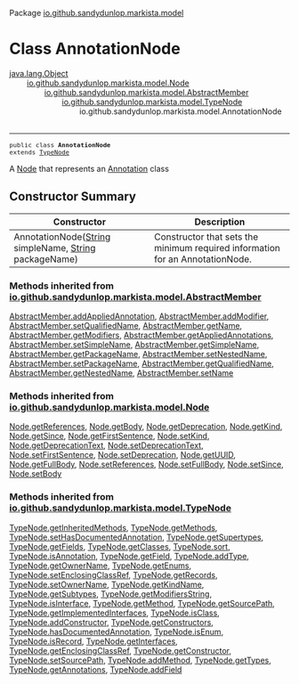 Package [io.github.sandydunlop.markista.model](index.md)

# Class AnnotationNode
[java.lang.Object](https://docs.oracle.com/en/java/javase/24/docs/api/java.base/java/lang/Object.html)<br/>
        [io.github.sandydunlop.markista.model.Node](Node.md)<br/>
                [io.github.sandydunlop.markista.model.AbstractMember](AbstractMember.md)<br/>
                        [io.github.sandydunlop.markista.model.TypeNode](TypeNode.md)<br/>
                                io.github.sandydunlop.markista.model.AnnotationNode<br/>
<br/>

----

<span style="font-family: monospace; font-size: 80%;">public class __AnnotationNode__<br/>extends [TypeNode](TypeNode.md)
</span>

A [Node](Node.md) that represents an [Annotation](https://docs.oracle.com/en/java/javase/24/docs/api/java.base/java/text/Annotation.html) class


## Constructor Summary

| Constructor                                                                                                                                                                                                                       | Description                                                                   |
|-----------------------------------------------------------------------------------------------------------------------------------------------------------------------------------------------------------------------------------|-------------------------------------------------------------------------------|
| AnnotationNode([String](https://docs.oracle.com/en/java/javase/24/docs/api/java.base/java/lang/String.html) simpleName, [String](https://docs.oracle.com/en/java/javase/24/docs/api/java.base/java/lang/String.html) packageName) | Constructor that sets the minimum required information for an AnnotationNode. |


### Methods inherited from [io.github.sandydunlop.markista.model.AbstractMember](AbstractMember.md)

[AbstractMember.addAppliedAnnotation](AbstractMember.md#addappliedannotation), [AbstractMember.addModifier](AbstractMember.md#addmodifier), [AbstractMember.setQualifiedName](AbstractMember.md#setqualifiedname), [AbstractMember.getName](AbstractMember.md#getname), [AbstractMember.getModifiers](AbstractMember.md#getmodifiers), [AbstractMember.getAppliedAnnotations](AbstractMember.md#getappliedannotations), [AbstractMember.setSimpleName](AbstractMember.md#setsimplename), [AbstractMember.getSimpleName](AbstractMember.md#getsimplename), [AbstractMember.getPackageName](AbstractMember.md#getpackagename), [AbstractMember.setNestedName](AbstractMember.md#setnestedname), [AbstractMember.setPackageName](AbstractMember.md#setpackagename), [AbstractMember.getQualifiedName](AbstractMember.md#getqualifiedname), [AbstractMember.getNestedName](AbstractMember.md#getnestedname), [AbstractMember.setName](AbstractMember.md#setname)

### Methods inherited from [io.github.sandydunlop.markista.model.Node](Node.md)

[Node.getReferences](Node.md#getreferences), [Node.getBody](Node.md#getbody), [Node.getDeprecation](Node.md#getdeprecation), [Node.getKind](Node.md#getkind), [Node.getSince](Node.md#getsince), [Node.getFirstSentence](Node.md#getfirstsentence), [Node.setKind](Node.md#setkind), [Node.getDeprecationText](Node.md#getdeprecationtext), [Node.setDeprecationText](Node.md#setdeprecationtext), [Node.setFirstSentence](Node.md#setfirstsentence), [Node.setDeprecation](Node.md#setdeprecation), [Node.getUUID](Node.md#getuuid), [Node.getFullBody](Node.md#getfullbody), [Node.setReferences](Node.md#setreferences), [Node.setFullBody](Node.md#setfullbody), [Node.setSince](Node.md#setsince), [Node.setBody](Node.md#setbody)

### Methods inherited from [io.github.sandydunlop.markista.model.TypeNode](TypeNode.md)

[TypeNode.getInheritedMethods](TypeNode.md#getinheritedmethods), [TypeNode.getMethods](TypeNode.md#getmethods), [TypeNode.setHasDocumentedAnnotation](TypeNode.md#sethasdocumentedannotation), [TypeNode.getSupertypes](TypeNode.md#getsupertypes), [TypeNode.getFields](TypeNode.md#getfields), [TypeNode.getClasses](TypeNode.md#getclasses), [TypeNode.sort](TypeNode.md#sort), [TypeNode.isAnnotation](TypeNode.md#isannotation), [TypeNode.getField](TypeNode.md#getfield), [TypeNode.addType](TypeNode.md#addtype), [TypeNode.getOwnerName](TypeNode.md#getownername), [TypeNode.getEnums](TypeNode.md#getenums), [TypeNode.setEnclosingClassRef](TypeNode.md#setenclosingclassref), [TypeNode.getRecords](TypeNode.md#getrecords), [TypeNode.setOwnerName](TypeNode.md#setownername), [TypeNode.getKindName](TypeNode.md#getkindname), [TypeNode.getSubtypes](TypeNode.md#getsubtypes), [TypeNode.getModifiersString](TypeNode.md#getmodifiersstring), [TypeNode.isInterface](TypeNode.md#isinterface), [TypeNode.getMethod](TypeNode.md#getmethod), [TypeNode.getSourcePath](TypeNode.md#getsourcepath), [TypeNode.getImplementedInterfaces](TypeNode.md#getimplementedinterfaces), [TypeNode.isClass](TypeNode.md#isclass), [TypeNode.addConstructor](TypeNode.md#addconstructor), [TypeNode.getConstructors](TypeNode.md#getconstructors), [TypeNode.hasDocumentedAnnotation](TypeNode.md#hasdocumentedannotation), [TypeNode.isEnum](TypeNode.md#isenum), [TypeNode.isRecord](TypeNode.md#isrecord), [TypeNode.getInterfaces](TypeNode.md#getinterfaces), [TypeNode.getEnclosingClassRef](TypeNode.md#getenclosingclassref), [TypeNode.getConstructor](TypeNode.md#getconstructor), [TypeNode.setSourcePath](TypeNode.md#setsourcepath), [TypeNode.addMethod](TypeNode.md#addmethod), [TypeNode.getTypes](TypeNode.md#gettypes), [TypeNode.getAnnotations](TypeNode.md#getannotations), [TypeNode.addField](TypeNode.md#addfield)

